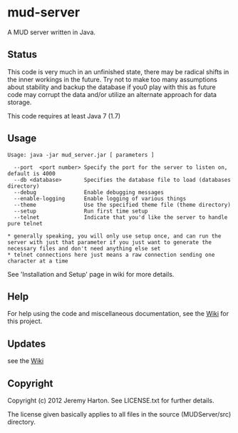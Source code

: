 mud-server
==========

A MUD server written in Java.

## Status

This code is very much in an unfinished state, there may be radical shifts in the inner workings
in the future. Try not to make too many assumptions about stability and backup the database if you0
play with this as future code may corrupt the data and/or utilize an alternate approach for data storage.

This code requires at least Java 7 (1.7)

## Usage

```
Usage: java -jar mud_server.jar [ parameters ]

  --port  <port number> Specify the port for the server to listen on, default is 4000
  --db <database>       Specifies the database file to load (databases directory)
  --debug               Enable debugging messages
  --enable-logging      Enable logging of various things
  --theme               Use the specified theme file (theme directory)
  --setup               Run first time setup
  --telnet              Indicate that you'd like the server to handle pure telnet

* generally speaking, you will only use setup once, and can run the server with just that parameter if you just want to generate the necessary files and don't need anything else set
* telnet connections here just means a raw connection sending one character at a time
```

See 'Installation and Setup' page in wiki for more details.

## Help

For help using the code and miscellaneous documentation, see the [Wiki](https://github.com/jnharton/mud-server/wiki) for this project.

## Updates

see the [Wiki](https://github.com/jnharton/mud-server/wiki)

## Copyright
Copyright (c) 2012 Jeremy Harton. See LICENSE.txt for further details.

The license given basically applies to all files in the source (MUDServer/src) directory.
